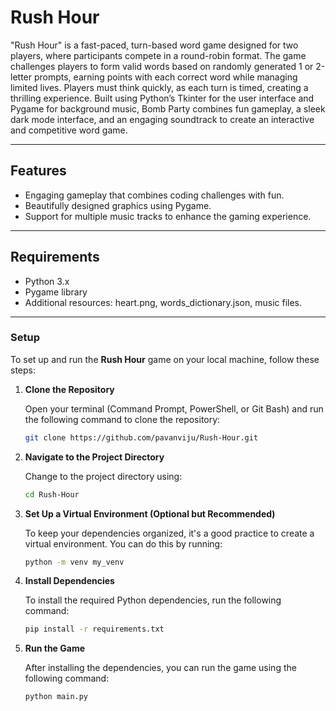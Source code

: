 # Rush Hour

"Rush Hour" is a fast-paced, turn-based word game designed for two players, where participants compete in a round-robin format. The game challenges players to form valid words based on randomly generated 1 or 2-letter prompts, earning points with each correct word while managing limited lives. Players must think quickly, as each turn is timed, creating a thrilling experience. Built using Python’s Tkinter for the user interface and Pygame for background music, Bomb Party combines fun gameplay, a sleek dark mode interface, and an engaging soundtrack to create an interactive and competitive word game.


---

## Features
- Engaging gameplay that combines coding challenges with fun.
- Beautifully designed graphics using Pygame.
- Support for multiple music tracks to enhance the gaming experience.

---

## Requirements
- Python 3.x
- Pygame library
- Additional resources: heart.png, words_dictionary.json, music files.

---


### Setup

To set up and run the **Rush Hour** game on your local machine, follow these steps:

1. **Clone the Repository**

   Open your terminal (Command Prompt, PowerShell, or Git Bash) and run the following command to clone the repository:

   ```bash
   git clone https://github.com/pavanviju/Rush-Hour.git
   
2. **Navigate to the Project Directory**

   Change to the project directory using:

   ```bash
   cd Rush-Hour

3. **Set Up a Virtual Environment (Optional but Recommended)**

   To keep your dependencies organized, it's a good practice to create a virtual environment. You can do this by running:

   ```bash
   python -m venv my_venv

4. **Install Dependencies**

   To install the required Python dependencies, run the following command:

   ```bash
   pip install -r requirements.txt

5. **Run the Game**

   After installing the dependencies, you can run the game using the following command:

   ```bash
   python main.py








